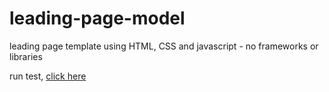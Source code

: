 # leading-page-model
leading page template using HTML, CSS and javascript - no frameworks or libraries

run test, [click here](https://jonta-sancar.github.io/leading-page-model/)
